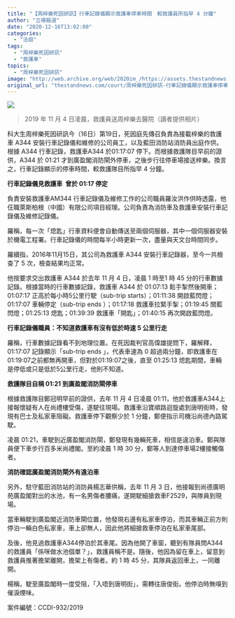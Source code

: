 ```yaml
---
title: "【周梓樂死因研訊】行車記錄儀顯示救護車停車時間　較救護員所指早 4 分鐘"
author: "立場報道"
date: "2020-12-16T13:02:00"
categories:
  - "法庭"
tags:
  - "周梓樂死因研訊"
  - "救護車"
topics:
  - "周梓樂死因研訊"
image: "http://web.archive.org/web/2020im_/https://assets.thestandnews.com/media/photos/chow-13_zoMDq_D6hoaJ1.png"
original_url: "thestandnews.com/court/周梓樂死因研訊-行車記錄儀顯示救護車停車時間-較救護員所指早-4-分鐘"
---
```

![](http://web.archive.org/web/2020im_/https://assets.thestandnews.com/media/photos/chow-13_zoMDq_D6hoaJ1.png)
> 2019 年 11 月 4 日凌晨，救護員送周梓樂去醫院（讀者提供相片）

科大生周梓樂死因研訊今（16日）第19日，死因庭先傳召負責為接載梓樂的救護車 A344 安裝行車記錄儀和維修的公司員工，以及藍田消防站消防員出庭作供。根據 A344 行車記錄，救護車A344 於01:17:07 停下。而根據救護隊目早前的證供，A344 於 01:21 才到廣盈閣消防閘外停車，之後步行往停車場接送梓樂。換言之，行車記錄顯示的停車時間，較救護隊目所指早 4 分鐘。

**行車記錄儀見救護車  曾於 01:17 停定**

負責安裝救護車AM344 行車記錄儀及維修工作的公司職員羅汝洪作供時透露，他仼職萊斯柏根（中國）有限公司項目經理。公司負責為消防車及救護車安裝行車記錄儀及維修記錄儀。

羅稱，每一次「熄匙」行車資料便會自動傳送至兩個伺服器，其中一個伺服器安裝於機電工程署。行車記錄儀的時間每半小時更新一次，盡量與天文台時間同步。

羅續指，2016年11月15日，其公司為救護車 A344 安裝行車記錄器，至今一共檢查了 5 次，檢查結果均正常。

他按要求交出救護車 A344 於去年 11 月 4 日，凌晨 1 時至1 時 45 分的行車數據記錄。根據當時的行車數據記錄，救護車 A344 於 01:07:13 鬆手掣然後開車；01:07:17 正高於每小時5公里行駛（sub-trip starts）；01:11:38 開啟藍閃燈；01:17:07 車輛停定（sub-trip ends ）；01:17:18 救護車拉緊手掣；01:19:45 關藍閃燈；01:25:13 熄匙；01:39:39 救護車「開匙」；01:40:15 再次開啟藍閃燈。

**行車記錄儀職員：不知道救護車有沒有低於時速 5 公里行走**

羅稱，行車數據記錄看不到地理位置。在死因裁判官高偉雄提問下，羅解釋，01:17:07 記錄顯示「sub-trip ends 」，代表車速為 0 超過兩分鐘，即救護車在01:19:07之前都無再開車，但對於01:19:07之後，直至 01:25:13 熄匙期間，車輛是停低或只是低於5公里行走，他則不知道。

**救護隊目自稱 01:21 到廣盈閣消防閘停車**

根據救護隊目鄭冠明早前的證供，去年 11 月 4 日凌晨 01:11，他於救護車A344上接報懷疑有人在尚禮樓受傷，遂駛往現場。救護車沿寶順路迴旋處到唐明街時，發現有巴士及私家車阻礙。救護車停下觀察少於 1 分鐘，鄭便指示司機沿尚德內路駕駛。

凌晨 01:21，車駛到近廣盈閣消防閘，鄭發現有幾輛死車，相信是違泊車。鄭與隊員便下車步行百多米尚禮閣。至約凌晨 1 時 30 分，鄭等人到達停車場2樓接觸傷者。

**消防確認廣盈閣消防閘外有違泊車**

另外，駐守藍田消防站的消防員楊志華供稱，去年 11 月 3 日，他接報到尚德廣明苑廣盈閣對出的水池，有一名男傷者腰痛，遂開駛細搶救車F2529，與隊員到現場。

當車輛駛到廣盈閣近消防車閘位置，他發現右邊有私家車停泊，而其車輛正前方則停泊一輛白色私家車，車上卻無人，因此他將細搶救車停泊在私家車尾部。

及後，他見過救護車A344停泊於其車尾。因為他開了車窗，聽到有隊員問A344的救護員「係咪做水池個單？」，救護員稱不是。隨後，他因為留在車上，留意到救護員推著擔架離開，擔架上有傷者。約 1 時 45 分，其隊員返回車上，一同離開。

楊稱，駛至廣盈閣時一度受阻，「入唔到唐明街」，需轉往唐俊街。他停泊時無嗅到催淚煙味。

案件編號：CCDI-932/2019
